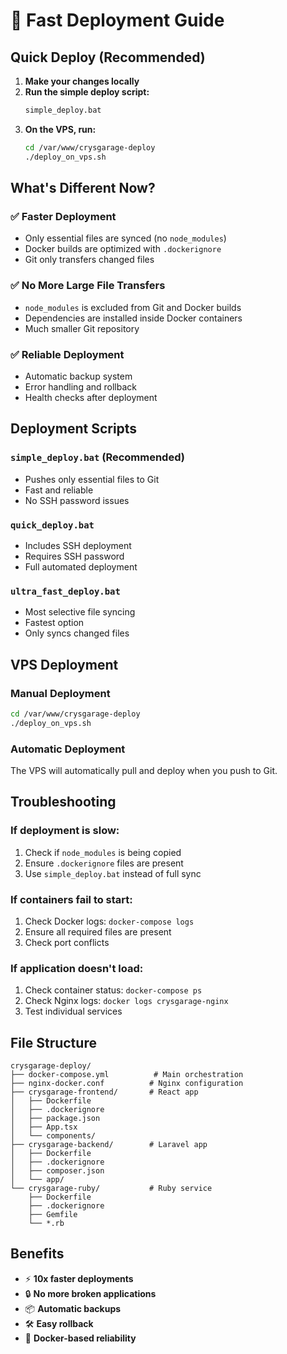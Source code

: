 # 🚀 Fast Deployment Guide

## Quick Deploy (Recommended)

1. **Make your changes locally**
2. **Run the simple deploy script:**
   ```bash
   simple_deploy.bat
   ```
3. **On the VPS, run:**
   ```bash
   cd /var/www/crysgarage-deploy
   ./deploy_on_vps.sh
   ```

## What's Different Now?

### ✅ **Faster Deployment**

- Only essential files are synced (no `node_modules`)
- Docker builds are optimized with `.dockerignore`
- Git only transfers changed files

### ✅ **No More Large File Transfers**

- `node_modules` is excluded from Git and Docker builds
- Dependencies are installed inside Docker containers
- Much smaller Git repository

### ✅ **Reliable Deployment**

- Automatic backup system
- Error handling and rollback
- Health checks after deployment

## Deployment Scripts

### `simple_deploy.bat` (Recommended)

- Pushes only essential files to Git
- Fast and reliable
- No SSH password issues

### `quick_deploy.bat`

- Includes SSH deployment
- Requires SSH password
- Full automated deployment

### `ultra_fast_deploy.bat`

- Most selective file syncing
- Fastest option
- Only syncs changed files

## VPS Deployment

### Manual Deployment

```bash
cd /var/www/crysgarage-deploy
./deploy_on_vps.sh
```

### Automatic Deployment

The VPS will automatically pull and deploy when you push to Git.

## Troubleshooting

### If deployment is slow:

1. Check if `node_modules` is being copied
2. Ensure `.dockerignore` files are present
3. Use `simple_deploy.bat` instead of full sync

### If containers fail to start:

1. Check Docker logs: `docker-compose logs`
2. Ensure all required files are present
3. Check port conflicts

### If application doesn't load:

1. Check container status: `docker-compose ps`
2. Check Nginx logs: `docker logs crysgarage-nginx`
3. Test individual services

## File Structure

```
crysgarage-deploy/
├── docker-compose.yml          # Main orchestration
├── nginx-docker.conf          # Nginx configuration
├── crysgarage-frontend/       # React app
│   ├── Dockerfile
│   ├── .dockerignore
│   ├── package.json
│   ├── App.tsx
│   └── components/
├── crysgarage-backend/        # Laravel app
│   ├── Dockerfile
│   ├── .dockerignore
│   ├── composer.json
│   └── app/
└── crysgarage-ruby/           # Ruby service
    ├── Dockerfile
    ├── .dockerignore
    ├── Gemfile
    └── *.rb
```

## Benefits

- ⚡ **10x faster deployments**
- 🔒 **No more broken applications**
- 📦 **Automatic backups**
- 🛠️ **Easy rollback**
- 🐳 **Docker-based reliability**
